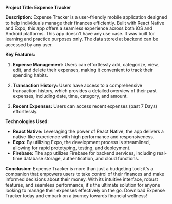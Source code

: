 

**Project Title: Expense Tracker**

**Description:**
Expense Tracker is a user-friendly mobile application designed to help individuals manage their finances efficiently. Built with React Native and Expo, this app offers a seamless experience across both iOS and Android platforms. This app doesn't have any use case. It was built for learning and practice purposes only. The data stored at backend can be accessed by any user.

**Key Features:**

1. **Expense Management:** Users can effortlessly add, categorize, view, edit, and delete their expenses, making it convenient to track their spending habits.

2. **Transaction History:** Users have access to a comprehensive transaction history, which provides a detailed overview of their past expenses, including date, time, category, and amount.

3. **Recent Expenses:** Users can access recent expenses (past 7 Days) effortlessly.


**Technologies Used:**

- **React Native:** Leveraging the power of React Native, the app delivers a native-like experience with high performance and responsiveness.
- **Expo:** By utilizing Expo, the development process is streamlined, allowing for rapid prototyping, testing, and deployment.
- **Firebase:** The app utilizes Firebase for backend services, including real-time database storage, authentication, and cloud functions.


**Conclusion:**
Expense Tracker is more than just a budgeting tool; it's a companion that empowers users to take control of their finances and make informed decisions about their money. With its intuitive interface, robust features, and seamless performance, it's the ultimate solution for anyone looking to manage their expenses effectively on the go. Download Expense Tracker today and embark on a journey towards financial wellness!
